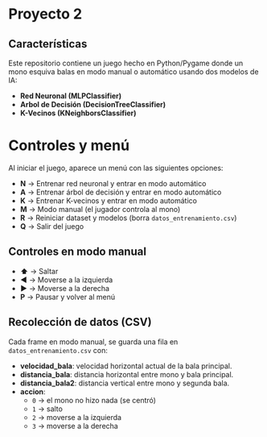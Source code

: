 # Proyecto 2

## Características

Este repositorio contiene un juego hecho en Python/Pygame donde un mono esquiva balas en modo manual o automático usando dos modelos de IA:  
- **Red Neuronal (MLPClassifier)**  
- **Arbol de Decisión (DecisionTreeClassifier)**  
- **K-Vecinos (KNeighborsClassifier)**  


# Controles y menú

Al iniciar el juego, aparece un menú con las siguientes opciones:

- **N** → Entrenar red neuronal y entrar en modo automático
- **A** → Entrenar árbol de decisión y entrar en modo automático
- **K** → Entrenar K-vecinos y entrar en modo automático  
- **M** → Modo manual (el jugador controla al mono)
- **R** → Reiniciar dataset y modelos (borra `datos_entrenamiento.csv`)
- **Q** → Salir del juego

## Controles en modo manual

- **⬆️** → Saltar
- **◀️** → Moverse a la izquierda
- **▶️** → Moverse a la derecha
- **P** → Pausar y volver al menú

## Recolección de datos (CSV)

Cada frame en modo manual, se guarda una fila en `datos_entrenamiento.csv` con:

- **velocidad_bala**: velocidad horizontal actual de la bala principal.
- **distancia_bala**: distancia horizontal entre mono y bala principal.
- **distancia_bala2**: distancia vertical entre mono y segunda bala.
- **accion**:
  - `0` → el mono no hizo nada (se centró)
  - `1` → salto
  - `2` → moverse a la izquierda
  - `3` → moverse a la derecha

